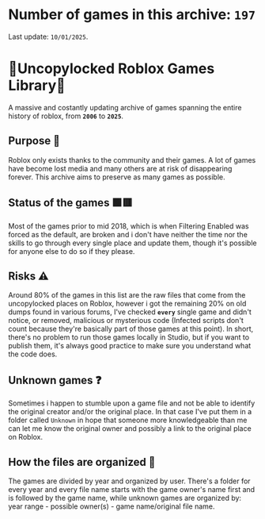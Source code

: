 # Number of games in this archive: **`197`**
Last update: `10/01/2025`.
# 📖Uncopylocked Roblox Games Library📖
A massive and costantly updating archive of games spanning the entire history of roblox, from **`2006`** to **`2025`**.

## Purpose 🤔
Roblox only exists thanks to the community and their games. A lot of games have become lost media and many others are at risk of disappearing forever. This archive aims to preserve as many games as possible.

## Status of the games 🟩🟥
Most of the games prior to mid 2018, which is when Filtering Enabled was forced as the default, are broken and i don't have neither the time nor the skills to go through every single place and update them, though it's possible for anyone else to do so if they please.

## Risks ⚠
Around 80% of the games in this list are the raw files that come from the uncopylocked places on Roblox, however i got the remaining 20% on old dumps found in various forums, I've checked **`every`** single game and didn't notice, or removed, malicious or mysterious code (Infected scripts don't count because they're basically part of those games at this point). In short, there's no problem to run those games locally in Studio, but if you want to publish them, it's always good practice to make sure you understand what the code does.

## Unknown games ❓
Sometimes i happen to stumble upon a game file and not be able to identify the original creator and/or the original place. In that case I've put them in a folder called `Unknown` in hope that someone more knowledgeable than me can let me know the original owner and possibly a link to the original place on Roblox.

## How the files are organized 📖
The games are divided by year and organized by user. There's a folder for every year and every file name starts with the game owner's name first and is followed by the game name, while unknown games are organized by: year range - possible owner(s) - game name/original file name.
